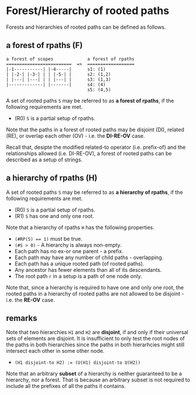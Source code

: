 
<!-- ======================================================================= -->
# Forest/Hierarchy of rooted paths

Forests and hierarchies of rooted paths can be defined as follows.

<!-- ======================================================================= -->
## a forest of rpaths (F)

```
a forest of scopes             a forest of rpaths
=========================  =>  ==================
|-1-----------| |-4-----|      s1: (1)
| |-2-| |-3-| | | |-5-| |      s2: (1,2)
| |---| |---| | | |---| |      s3: (1,3)
|-------------| |-------|      s4: (4)
                               s5: (4,5)
```

A set of rooted paths `S` may be referred to as **a forest of rpaths**,
if the following requirements are met.

* (R0) `S` is a partial setup of rpaths.

Note that the paths in a forest of rooted paths may be disjoint (DI),
related (RE), or overlap each other (OV) - i.e. the **DI-RE-OV** case.

Recall that, desipte the modified related-to operator (i.e. prefix-of) and
the relationships allowed (i.e. DI-RE-OV), a forest of rooted paths can be
described as a setup of strings.

<!-- ======================================================================= -->
## a hierarchy of rpaths (H)

A set of rooted paths `S` may be referred to as **a hierarchy of rpaths**,
if the following requirements are met.

* (R0) `S` is a partial setup of rpaths.
* (R1) `S` has one and only one root.

Note that a hierarchy of rpaths `H` has the following properties.

* `(#RP(S) == 1)` must be true.
* `(#S > 0)` - A hierarchy is always non-empty.
* Each path has no ex-or one parent - a prefix.
* Each path may have any number of child paths - overlapping.
* Each path has a unique rooted path (of rooted paths).
* Any ancestor has fewer elements than all of its descendants.
* The root path `r` in a setup is a path of one node only.

Note that, since a hierarchy is required to have one and only one root, the
rooted paths in a hierarchy of rooted paths are not allowed to be disjoint -
i.e. the **RE-OV** case.

<!-- ======================================================================= -->
## remarks

Note that two hierarchies `H1` and `H2` are **disjoint**, if and only if their
universal sets of elements are disjoint. It is insufficient to only test the
root nodes of the paths in both hierarchies since the paths in both hierarhcies
might still intersect each other in some other node.

* `(H1 disjoint-to H2) := (U(H1) disjoint-to U(H2))`

Note that an arbitrary **subset** of a hierarchy is neither guaranteed to be
a hierarchy, nor a forest. That is because an arbitrary subset is not required
to include all the prefixes of all the paths it contains.
